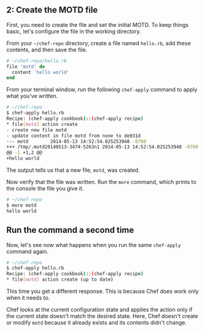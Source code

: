 ## 2: Create the MOTD file

First, you need to create the file and set the initial MOTD. To keep things basic, let's configure the file in the working directory.

From your <code class="file-path">~/chef-repo</code> directory, create a file named <code class="file-path">hello.rb</code>, add these contents, and then save the file.

```ruby
# ~/chef-repo/hello.rb
file 'motd' do
  content 'hello world'
end
```

From your terminal window, run the following `chef-apply` command to apply what you've written.

```bash
# ~/chef-repo
$ chef-apply hello.rb
Recipe: (chef-apply cookbook)::(chef-apply recipe)
* file[motd] action create
- create new file motd
- update content in file motd from none to de031d
--- motd        2014-05-13 14:52:54.025253948 -0700
+++ /tmp/.motd20140513-3474-5263n1 2014-05-13 14:52:54.025253948 -0700
@@ -1 +1,2 @@
+hello world
```

The output tells us that a new file, <code class="file-path">motd</code>, was created.

Now verify that the file was written. Run the `more` command, which prints to the console the file you give it.

```bash
# ~/chef-repo
$ more motd
hello world
```

## Run the command a second time

Now, let's see now what happens when you run the same `chef-apply` command again.

```bash
# ~/chef-repo
$ chef-apply hello.rb
Recipe: (chef-apply cookbook)::(chef-apply recipe)
* file[motd] action create (up to date)
```

This time you get a different response. This is because Chef does work only when it needs to.

Chef looks at the current configuration state and applies the action only if the current state doesn't match the desired state. Here, Chef doesn't create or modify <code class="file-path">motd</code> because it already exists and its contents didn't change.
